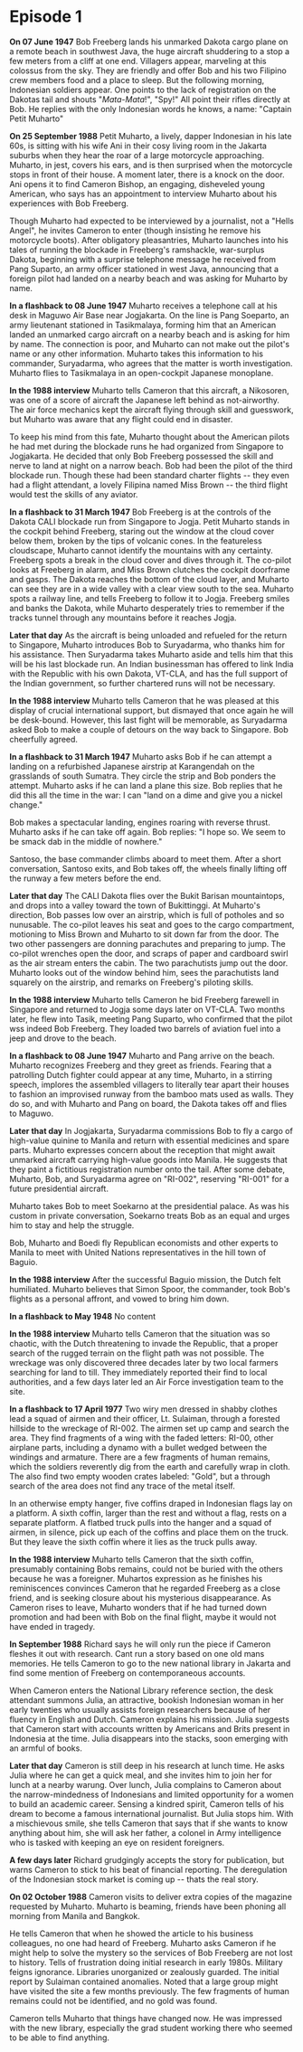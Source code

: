 # Episode 1

**On 07 June 1947** Bob Freeberg lands his unmarked Dakota cargo plane
on a remote beach in southwest Java, the huge aircraft shuddering to a
stop a few meters from a cliff at one end. Villagers appear, marveling
at this colossus from the sky. They are friendly and offer Bob and his
two Filipino crew members food and a place to sleep. But the following
morning, Indonesian soldiers appear. One points to the lack of
registration on the Dakotas tail and shouts "*Mata-Mata*!", "Spy!" All
point their rifles directly at Bob. He replies with the only Indonesian
words he knows, a name: "Captain Petit Muharto"

**On 25 September 1988** Petit Muharto, a lively, dapper Indonesian in
his late 60s, is sitting with his wife Ani in their cosy living room in
the Jakarta suburbs when they hear the roar of a large motorcycle
approaching. Muharto, in jest, covers his ears, and is then surprised
when the motorcycle stops in front of their house. A moment later, there
is a knock on the door. Ani opens it to find Cameron Bishop, an
engaging, disheveled young American, who says has an appointment to
interview Muharto about his experiences with Bob Freeberg.

Though Muharto had expected to be interviewed by a journalist, not a
"Hells Angel", he invites Cameron to enter (though insisting he remove
his motorcycle boots). After obligatory pleasantries, Muharto launches
into his tales of running the blockade in Freeberg's ramshackle,
war-surplus Dakota, beginning with a surprise telephone message he
received from Pang Suparto, an army officer stationed in west Java,
announcing that a foreign pilot had landed on a nearby beach and was
asking for Muharto by name.

**In a flashback to 08 June 1947** Muharto receives a telephone call at
his desk in Maguwo Air Base near Jogjakarta. On the line is Pang
Soeparto, an army lieutenant stationed in Tasikmalaya, forming him that
an American landed an unmarked cargo aircraft on a nearby beach and is
asking for him by name. The connection is poor, and Muharto can not make
out the pilot's name or any other information. Muharto takes this
information to his commander, Suryadarma, who agrees that the matter is
worth investigation. Muharto flies to Tasikmalaya in an open-cockpit
Japanese monoplane.

**In the 1988 interview** Muharto tells Cameron that this aircraft, a
Nikosoren, was one of a score of aircraft the Japanese left behind as
not-airworthy. The air force mechanics kept the aircraft flying through
skill and guesswork, but Muharto was aware that any flight could end in
disaster.

To keep his mind from this fate, Muharto thought about the American
pilots he had met during the blockade runs he had organized from
Singapore to Jogjakarta. He decided that only Bob Freeberg possessed the
skill and nerve to land at night on a narrow beach. Bob had been the
pilot of the third blockade run. Though these had been standard charter
flights -- they even had a flight attendant, a lovely Filipina named
Miss Brown -- the third flight would test the skills of any aviator.

**In a flashback to 31 March 1947** Bob Freeberg is at the controls of
the Dakota CALI blockade run from Singapore to Jogja. Petit Muharto
stands in the cockpit behind Freeberg, staring out the window at the
cloud cover below them, broken by the tips of volcanic cones. In the
featureless cloudscape, Muharto cannot identify the mountains with any
certainty. Freeberg spots a break in the cloud cover and dives through
it. The co-pilot looks at Freeberg in alarm, and Miss Brown clutches the
cockpit doorframe and gasps. The Dakota reaches the bottom of the cloud
layer, and Muharto can see they are in a wide valley with a clear view
south to the sea. Muharto spots a railway line, and tells Freeberg to
follow it to Jogja. Freeberg smiles and banks the Dakota, while Muharto
desperately tries to remember if the tracks tunnel through any mountains
before it reaches Jogja.

**Later that day** As the aircraft is being unloaded and refueled for
the return to Singapore, Muharto introduces Bob to Suryadarma, who
thanks him for his assistance. Then Suryadarma takes Muharto aside and
tells him that this will be his last blockade run. An Indian businessman
has offered to link India with the Republic with his own Dakota, VT-CLA,
and has the full support of the Indian government, so further chartered
runs will not be necessary.

**In the 1988 interview** Muharto tells Cameron that he was pleased at
this display of crucial international support, but dismayed that once
again he will be desk-bound. However, this last fight will be memorable,
as Suryadarma asked Bob to make a couple of detours on the way back to
Singapore. Bob cheerfully agreed.

**In a flashback to 31 March 1947** Muharto asks Bob if he can attempt a
landing on a refurbished Japanese airstrip at Karangendah on the
grasslands of south Sumatra. They circle the strip and Bob ponders the
attempt. Muharto asks if he can land a plane this size. Bob replies that
he did this all the time in the war: I can "land on a dime and give you
a nickel change."

Bob makes a spectacular landing, engines roaring with reverse thrust.
Muharto asks if he can take off again. Bob replies: "I hope so. We seem
to be smack dab in the middle of nowhere."

Santoso, the base commander climbs aboard to meet them. After a short
conversation, Santoso exits, and Bob takes off, the wheels finally
lifting off the runway a few meters before the end.

**Later that day** The CALI Dakota flies over the Bukit Barisan
mountaintops, and drops into a valley toward the town of Bukittinggi. At
Muharto's direction, Bob passes low over an airstrip, which is full of
potholes and so nunusable. The co-pilot leaves his seat and goes to the
cargo compartment, motioning to Miss Brown and Muharto to sit down far
from the door. The two other passengers are donning parachutes and
preparing to jump. The co-pilot wrenches open the door, and scraps of
paper and cardboard swirl as the air stream enters the cabin. The two
parachutists jump out the door. Muharto looks out of the window behind
him, sees the parachutists land squarely on the airstrip, and remarks on
Freeberg's piloting skills.

**In the 1988 interview** Muharto tells Cameron he bid Freeberg farewell
in Singapore and returned to Jogja some days later on VT-CLA. Two months
later, he flew into Tasik, meeting Pang Suparto, who confirmed that the
pilot wss indeed Bob Freeberg. They loaded two barrels of aviation fuel
into a jeep and drove to the beach.

**In a flashback to 08 June 1947** Muharto and Pang arrive on the beach.
Muharto recognizes Freeberg and they greet as friends. Fearing that a
patrolling Dutch fighter could appear at any time, Muharto, in a
stirring speech, implores the assembled villagers to literally tear
apart their houses to fashion an improvised runway from the bamboo mats
used as walls. They do so, and with Muharto and Pang on board, the
Dakota takes off and flies to Maguwo.

**Later that day** In Jogjakarta, Suryadarma commissions Bob to fly a
cargo of high-value quinine to Manila and return with essential
medicines and spare parts. Muharto expresses concern about the reception
that might await unmarked aircraft carrying high-value goods into
Manila. He suggests that they paint a fictitious registration number
onto the tail. After some debate, Muharto, Bob, and Suryadarma agree on
"RI-002", reserving "RI-001" for a future presidential aircraft.

Muharto takes Bob to meet Soekarno at the presidential palace. As was
his custom in private conversation, Soekarno treats Bob as an equal and
urges him to stay and help the struggle.

Bob, Muharto and Boedi fly Republican economists and other experts to
Manila to meet with United Nations representatives in the hill town of
Baguio.

**In the 1988 interview** After the successful Baguio mission, the Dutch
felt humiliated. Muharto believes that Simon Spoor, the commander, took
Bob's flights as a personal affront, and vowed to bring him down.

**In a flashback to May 1948** No content

**In the 1988 interview** Muharto tells Cameron that the situation was
so chaotic, with the Dutch threatening to invade the Republic, that a
proper search of the rugged terrain on the flight path was not possible.
The wreckage was only discovered three decades later by two local
farmers searching for land to till. They immediately reported their find
to local authorities, and a few days later led an Air Force
investigation team to the site.

**In a flashback to 17 April 1977** Two wiry men dressed in shabby
clothes lead a squad of airmen and their officer, Lt. Sulaiman, through
a forested hillside to the wreckage of RI-002. The airmen set up camp
and search the area. They find fragments of a wing with the faded
letters: RI-00, other airplane parts, including a dynamo with a bullet
wedged between the windings and armature. There are a few fragments of
human remains, which the soldiers reverently dig from the earth and
carefully wrap in cloth. The also find two empty wooden crates labeled:
"Gold", but a through search of the area does not find any trace of the
metal itself.

In an otherwise empty hanger, five coffins draped in Indonesian flags
lay on a platform. A sixth coffin, larger than the rest and without a
flag, rests on a separate platform. A flatbed truck pulls into the
hanger and a squad of airmen, in silence, pick up each of the coffins
and place them on the truck. But they leave the sixth coffin where it
lies as the truck pulls away.

**In the 1988 interview** Muharto tells Cameron that the sixth coffin,
presumably containing Bobs remains, could not be buried with the others
because he was a foreigner. Muhartos expression as he finishes his
reminiscences convinces Cameron that he regarded Freeberg as a close
friend, and is seeking closure about his mysterious disappearance. As
Cameron rises to leave, Muharto wonders that if he had turned down
promotion and had been with Bob on the final flight, maybe it would not
have ended in tragedy.

**In September 1988** Richard says he will only run the piece if Cameron
fleshes it out with research. Cant run a story based on one old mans
memories. He tells Cameron to go to the new national library in Jakarta
and find some mention of Freeberg on contemporaneous accounts.

When Cameron enters the National Library reference section, the desk
attendant summons Julia, an attractive, bookish Indonesian woman in her
early twenties who usually assists foreign researchers because of her
fluency in English and Dutch. Cameron explains his mission. Julia
suggests that Cameron start with accounts written by Americans and Brits
present in Indonesia at the time. Julia disappears into the stacks, soon
emerging with an armful of books.

**Later that day** Cameron is still deep in his research at lunch time.
He asks Julia where he can get a quick meal, and she invites him to join
her for lunch at a nearby warung. Over lunch, Julia complains to Cameron
about the narrow-mindedness of Indonesians and limited opportunity for a
women to build an academic career. Sensing a kindred spirit, Cameron
tells of his dream to become a famous international journalist. But
Julia stops him. With a mischievous smile, she tells Cameron that says
that if she wants to know anything about him, she will ask her father, a
colonel in Army intelligence who is tasked with keeping an eye on
resident foreigners.

**A few days later** Richard grudgingly accepts the story for
publication, but warns Cameron to stick to his beat of financial
reporting. The deregulation of the Indonesian stock market is coming up
-- thats the real story.

**On 02 October 1988** Cameron visits to deliver extra copies of the
magazine requested by Muharto. Muharto is beaming, friends have been
phoning all morning from Manila and Bangkok.

He tells Cameron that when he showed the article to his business
colleagues, no one had heard of Freeberg. Muharto asks Cameron if he
might help to solve the mystery so the services of Bob Freeberg are not
lost to history. Tells of frustration doing initial research in early
1980s. Military feigns ignorance. Libraries unorganized or zealously
guarded. The initial report by Sulaiman contained anomalies. Noted that
a large group might have visited the site a few months previously. The
few fragments of human remains could not be identified, and no gold was
found.

Cameron tells Muharto that things have changed now. He was impressed
with the new library, especially the grad student working there who
seemed to be able to find anything.
